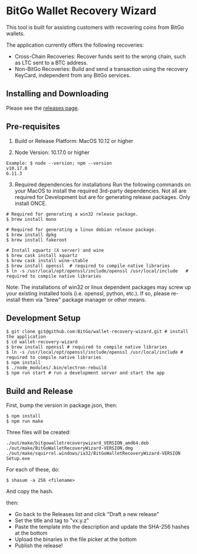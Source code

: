 # BitGo Wallet Recovery Wizard

This tool is built for assisting customers with recovering coins from BitGo wallets.

The application currently offers the following recoveries:

* Cross-Chain Recoveries: Recover funds sent to the wrong chain, such as LTC sent to a BTC address.
* Non-BitGo Recoveries: Build and send a transaction using the recovery KeyCard, independent from any BitGo services.

## Installing and Downloading

Please see the [releases page](https://github.com/BitGo/wallet-recovery-wizard/releases).

## Pre-requisites

1) Build or Release Platform: MacOS 10.12 or higher

2) Node Version: 10.17.0 or higher

```shell
Example: $ node --version; npm --version
v10.17.0
6.11.3
```

3) Required dependencies for installations
Run the following commands on your MacOS to install the required 3rd-party dependencies. Not all are
required for Development but are for generating release packages. Only install ONCE.

```shell
# Required for generating a win32 release package.
$ brew install mono
```

```shell
# Required for generating a linux debian release package.
$ brew install dpkg
$ brew install fakeroot
```

```shell
# Install xquartz (X server) and wine
$ brew cask install xquartz
$ brew cask install wine-stable
$ brew install openssl 	# required to compile native libraries
$ ln -s /usr/local/opt/openssl/include/openssl /usr/local/include 	# required to compile native libraries
```

Note: The installations of win32 or linux dependent packages may screw up your existing installed tools (i.e. openssl, python, etc.).
If so, please re-install them via "brew" package manager or other means.


## Development Setup
```shell
$ git clone git@github.com:BitGo/wallet-recovery-wizard.git # install the application
$ cd wallet-recovery-wizard
$ brew install openssl # required to compile native libraries
$ ln -s /usr/local/opt/openssl/include/openssl /usr/local/include # required to compile native libraries
$ npm install
$ ./node_modules/.bin/electron-rebuild
$ npm run start # run a development server and start the app
```

## Build and Release
First, bump the version in package.json, then:
```shell
$ npm install
$ npm run make
```
Three files will be created:
```shell
./out/make/bitgowalletrecoverywizard_VERSION_amd64.deb
./out/make/BitGoWalletRecoveryWizard-VERSION.dmg
./out/make/squirrel.windows/ia32/BitGoWalletRecoveryWizard-VERSION Setup.exe
```
For each of these, do:
```shell
$ shasum -a 256 <filename>
```
And copy the hash.

then:

- Go back to the Releases list and click "Draft a new release"
- Set the title and tag to "vx.y.z"
- Paste the template into the description and update the SHA-256 hashes at the bottom
- Upload the binaries in the file picker at the bottom
- Publish the release!

